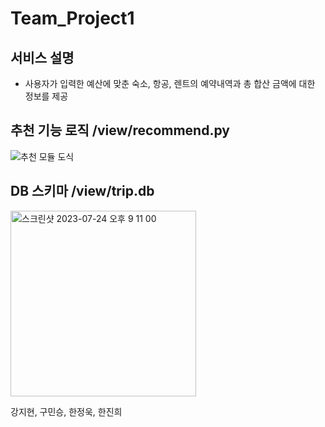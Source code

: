 # Team_Project1
## 서비스 설명
* 사용자가 입력한 예산에 맞춘 숙소, 항공, 렌트의 예약내역과 총 합산 금액에 대한 정보를 제공
## 추천 기능 로직 /view/recommend.py
![추천 모듈 도식](https://github.com/sai-with/project_1/assets/119286271/afbfca03-1afb-4286-86bc-8af2786c4934)
## DB 스키마 /view/trip.db
<img width="297" alt="스크린샷 2023-07-24 오후 9 11 00" src="https://github.com/sai-with/project_1/assets/119286271/576a980e-a780-4925-b098-96269bcbd5f7">


강지현, 구민승, 한정욱, 한진희
